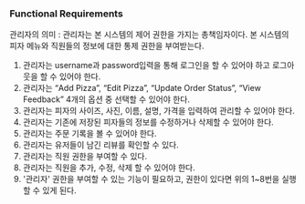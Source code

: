 ### Functional Requirements
관리자의 의미 : 관리자는 본 시스템의 제어 권한을 가지는 총책임자이다. 본 시스템의 피자 메뉴와 직원들의 정보에 대한 통제 권한을 부여받는다. 

1. 관리자는 username과 password입력을 통해 로그인을 할 수 있어야 하고 로그아웃을 할 수 있어야 한다.
2. 관리자는 “Add Pizza”, “Edit Pizza”, “Update Order Status”, “View Feedback” 4개의 옵션 중 선택할 수 있어야 한다.
3. 관리자는 피자의 사이즈, 사진, 이름, 설명, 가격을 입력하여 관리할 수 있어야 한다.
4. 관리자는 기존에 저장된 피자들의 정보를 수정하거나 삭제할 수 있어야 한다.
5. 관리자는 주문 기록을 볼 수 있어야 한다.
6. 관리자는 유저들이 남긴 리뷰를 확인할 수 있다.
7. 관리자는 직원 권한을 부여할 수 있다.
8. 관리자는 직원을 추가, 수정, 삭제 할 수 있어야 한다. 
9. '관리자' 권한을 부여할 수 있는 기능이 필요하고, 권한이 있다면 위의 1~8번을 실행할 수 있게 된다.


